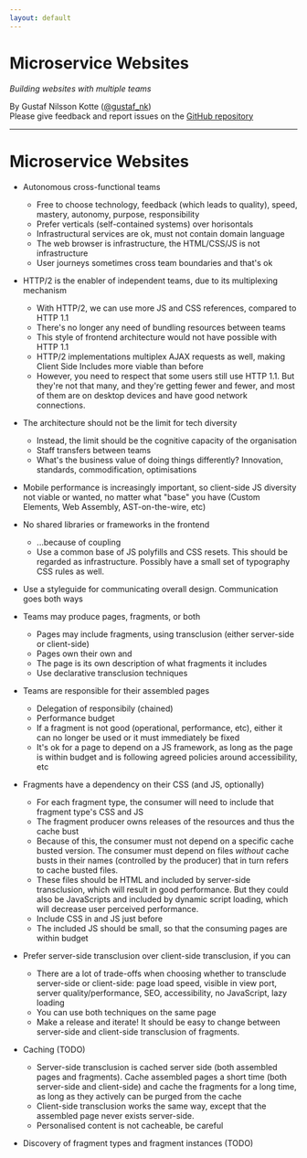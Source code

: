 ```yaml
---
layout: default
---
```


# Micro&shy;service Websites

<em class="sub-heading">Building websites with multiple teams</em>

By Gustaf Nilsson Kotte ([@gustaf_nk](https://twitter.com/gustaf_nk/))<br/>
Please give feedback and report issues on the [GitHub repository](https://github.com/gustafnk/microservice-websites-site/)

---

# Microservice Websites

- Autonomous cross-functional teams
  - Free to choose technology, feedback (which leads to quality), speed, mastery, autonomy, purpose, responsibility
  - Prefer verticals (self-contained systems) over horisontals
  - Infrastructural services are ok, must not contain domain language
  - The web browser is infrastructure, the HTML/CSS/JS is not infrastructure
  - User journeys sometimes cross team boundaries and that's ok

  <!-- - The cycles of centralisation and decentralisation... But, of "what"? (TODO) -->
  <!-- - Multi-channels and native apps, where to split? (TODO)  -->

- HTTP/2 is the enabler of independent teams, due to its multiplexing mechanism
  - With HTTP/2, we can use more JS and CSS references, compared to HTTP 1.1
  - There's no longer any need of bundling resources between teams
  - This style of frontend architecture would not have possible with HTTP 1.1
  - HTTP/2 implementations multiplex AJAX requests as well, making Client Side Includes more viable than before
  - However, you need to respect that some users still use HTTP 1.1.
    But they're not that many, and they're getting fewer and fewer, and most of them are on desktop devices and have good network connections.

- The architecture should not be the limit for tech diversity
  - Instead, the limit should be the cognitive capacity of the organisation
  - Staff transfers between teams
  - What's the business value of doing things differently? Innovation, standards, commodification, optimisations

- Mobile performance is increasingly important, so client-side JS diversity not viable or wanted, no matter what "base" you have (Custom Elements, Web Assembly, AST-on-the-wire, etc)

- No shared libraries or frameworks in the frontend
  - ...because of coupling
  - Use a common base of JS polyfills and CSS resets. This should be regarded as infrastructure. Possibly have a small set of typography CSS rules as well.

- Use a styleguide for communicating overall design. Communication goes both ways

- Teams may produce pages, fragments, or both
  - Pages may include fragments, using transclusion (either server-side or client-side)
  - Pages own their own <head> and <body>
  - The page is its own description of what fragments it includes
  - Use declarative transclusion techniques

- Teams are responsible for their assembled pages
  - Delegation of responsibily (chained)
  - Performance budget
  - If a fragment is not good (operational, performance, etc), either it can no longer be used or it must immediately be fixed
  - It's ok for a page to depend on a JS framework, as long as the page is within budget and is following agreed policies around accessibility, etc

- Fragments have a dependency on their CSS (and JS, optionally)
  - For each fragment type, the consumer will need to include that fragment type's CSS and JS
  - The fragment producer owns releases of the resources and thus the cache bust
  - Because of this, the consumer must not depend on a specific cache busted version. The consumer must depend on files *without* cache busts in their names (controlled by the producer) that in turn refers to cache busted files.
  - These files should be HTML and included by server-side transclusion, which will result in good performance. But they could also be JavaScripts and included by dynamic script loading, which will decrease user perceived performance.
  - Include CSS in <head> and JS just before </body>
  - The included JS should be small, so that the consuming pages are within budget

- Prefer server-side transclusion over client-side transclusion, if you can
  - There are a lot of trade-offs when choosing whether to transclude server-side or client-side: page load speed, visible in view port, server quality/performance, SEO, accessibility, no JavaScript, lazy loading
  - You can use both techniques on the same page
  - Make a release and iterate! It should be easy to change between server-side and client-side transclusion of fragments.

- Caching (TODO)
  - Server-side transclusion is cached server side (both assembled pages and fragments). Cache assembled pages a short time (both server-side and client-side) and cache the fragments for a long time, as long as they actively can be purged from the cache
  - Client-side transclusion works the same way, except that the assembled page never exists server-side.
  - Personalised content is not cacheable, be careful

- Discovery of fragment types and fragment instances (TODO)
